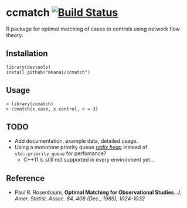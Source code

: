 # ccmatch [![Build Status](https://travis-ci.org/mkanai/ccmatch.svg?branch=master)](https://travis-ci.org/mkanai/ccmatch)
R package for optimal matching of cases to controls using network flow theory.

## Installation
```{r}
library(devtools)
install_github("mkanai/ccmatch")
```

## Usage
```{r}
> library(ccmatch)
> ccmatch(x.case, x.control, n = 3)
```

## TODO
* Add documentation, example data, detailed usage.
* Using a monotone priority queue [*radix heap*](https://github.com/iwiwi/radix-heap) instead of `std::priority_queue` for perfomance?
  * C++11 is still not supported in every environment yet...

## Reference
* Paul R. Rosenbaum, **Optimal Matching for Observational Studies.** *J. Amer. Statist. Assoc. 84, 408 (Dec., 1989), 1024-1032*

